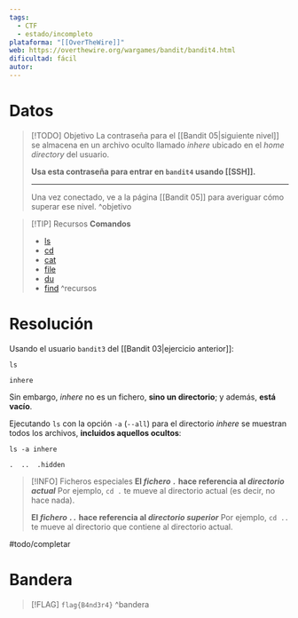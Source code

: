 ```yaml
---
tags:
  - CTF
  - estado/incompleto
plataforma: "[[OverTheWire]]"
web: https://overthewire.org/wargames/bandit/bandit4.html
dificultad: fácil
autor:
---
```

# Datos

> [!TODO] Objetivo
> La contraseña para el [[Bandit 05|siguiente nivel]] se almacena en un archivo oculto llamado *inhere* ubicado en el *home directory* del usuario.
> 
> **Usa esta contraseña para entrar en `bandit4` usando [[SSH]].**
> 
> ---
> 
> Una vez conectado, ve a la página [[Bandit 05]] para averiguar cómo superar ese nivel.
^objetivo

> [!TIP] Recursos
> **Comandos**
> - [ls](https://man7.org/linux/man-pages/man1/ls.1.html)
> - [cd](https://man7.org/linux/man-pages/man1/cd.1.html)
> - [cat](https://man7.org/linux/man-pages/man1/cat.1.html)
> - [file](https://man7.org/linux/man-pages/man1/file.1.html)
> - [du](https://man7.org/linux/man-pages/man1/find.1.html)
> - [find](https://man7.org/linux/man-pages/man1/find.1.html)
^recursos
# Resolución

Usando el usuario `bandit3` del [[Bandit 03|ejercicio anterior]]:

```shell
ls
```
```text
inhere
```

Sin embargo, *inhere* no es un fichero, **sino un directorio**; y además, **está vacío**.

Ejecutando `ls` con la opción `-a` (`--all`) para el directorio *inhere* se muestran todos los archivos, **incluidos aquellos ocultos**:

```shell
ls -a inhere
```
```text
.  ..  .hidden
```

> [!INFO] Ficheros especiales
> **El *fichero `.`* hace referencia al *directorio actual***
> Por ejemplo, `cd .` te mueve al directorio actual (es decir, no hace nada).
> 
> **El *fichero `..`* hace referencia al *directorio superior***
> Por ejemplo, `cd ..` te mueve al directorio que contiene al directorio actual. 

#todo/completar

# Bandera

> [!FLAG] `flag{B4nd3r4}`
^bandera
